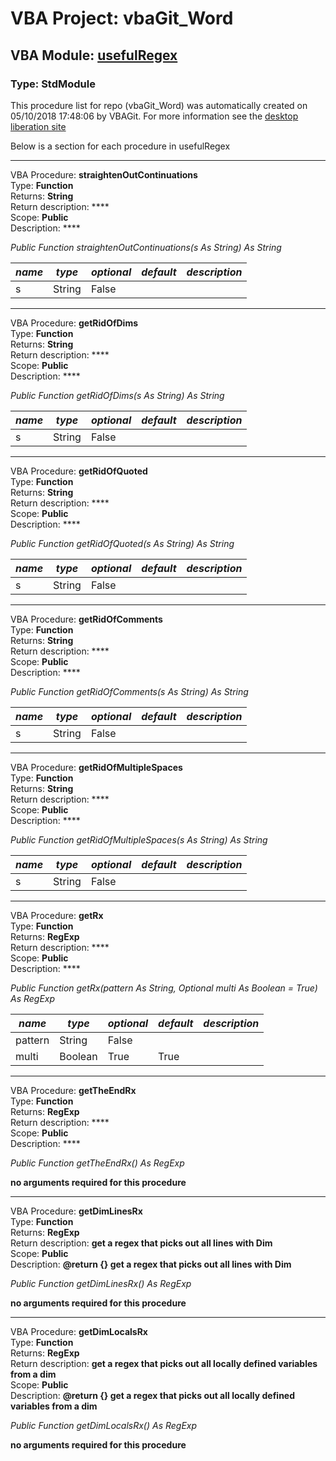 # VBA Project: **vbaGit_Word**
## VBA Module: **[usefulRegex](/scripts/usefulRegex.vba "source is here")**
### Type: StdModule  

This procedure list for repo (vbaGit_Word) was automatically created on 05/10/2018 17:48:06 by VBAGit.
For more information see the [desktop liberation site](http://ramblings.mcpher.com/Home/excelquirks/drivesdk/gettinggithubready "desktop liberation")

Below is a section for each procedure in usefulRegex

---
VBA Procedure: **straightenOutContinuations**  
Type: **Function**  
Returns: **String**  
Return description: ****  
Scope: **Public**  
Description: ****  

*Public Function straightenOutContinuations(s As String) As String*  

*name*|*type*|*optional*|*default*|*description*
---|---|---|---|---
s|String|False||


---
VBA Procedure: **getRidOfDims**  
Type: **Function**  
Returns: **String**  
Return description: ****  
Scope: **Public**  
Description: ****  

*Public Function getRidOfDims(s As String) As String*  

*name*|*type*|*optional*|*default*|*description*
---|---|---|---|---
s|String|False||


---
VBA Procedure: **getRidOfQuoted**  
Type: **Function**  
Returns: **String**  
Return description: ****  
Scope: **Public**  
Description: ****  

*Public Function getRidOfQuoted(s As String) As String*  

*name*|*type*|*optional*|*default*|*description*
---|---|---|---|---
s|String|False||


---
VBA Procedure: **getRidOfComments**  
Type: **Function**  
Returns: **String**  
Return description: ****  
Scope: **Public**  
Description: ****  

*Public Function getRidOfComments(s As String) As String*  

*name*|*type*|*optional*|*default*|*description*
---|---|---|---|---
s|String|False||


---
VBA Procedure: **getRidOfMultipleSpaces**  
Type: **Function**  
Returns: **String**  
Return description: ****  
Scope: **Public**  
Description: ****  

*Public Function getRidOfMultipleSpaces(s As String) As String*  

*name*|*type*|*optional*|*default*|*description*
---|---|---|---|---
s|String|False||


---
VBA Procedure: **getRx**  
Type: **Function**  
Returns: **RegExp**  
Return description: ****  
Scope: **Public**  
Description: ****  

*Public Function getRx(pattern As String, Optional multi As Boolean = True) As RegExp*  

*name*|*type*|*optional*|*default*|*description*
---|---|---|---|---
pattern|String|False||
multi|Boolean|True| True|


---
VBA Procedure: **getTheEndRx**  
Type: **Function**  
Returns: **RegExp**  
Return description: ****  
Scope: **Public**  
Description: ****  

*Public Function getTheEndRx() As RegExp*  

**no arguments required for this procedure**


---
VBA Procedure: **getDimLinesRx**  
Type: **Function**  
Returns: **RegExp**  
Return description: **get a regex that picks out all lines with Dim**  
Scope: **Public**  
Description: **@return {} get a regex that picks out all lines with Dim**  

*Public Function getDimLinesRx() As RegExp*  

**no arguments required for this procedure**


---
VBA Procedure: **getDimLocalsRx**  
Type: **Function**  
Returns: **RegExp**  
Return description: **get a regex that picks out all locally defined variables from a dim**  
Scope: **Public**  
Description: **@return {} get a regex that picks out all locally defined variables from a dim**  

*Public Function getDimLocalsRx() As RegExp*  

**no arguments required for this procedure**
